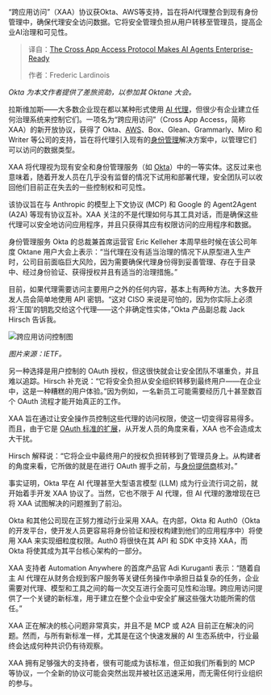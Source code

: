 <!--
title: 跨应用访问协议：解锁AI智能体，赋能企业级应用
cover: https://cdn.thenewstack.io/media/2025/09/9458c9c1-okta-logo-2025-scaled.jpg
summary: “跨应用访问”（XAA）协议获Okta、AWS等支持，旨在将AI代理整合到现有身份管理中，确保代理安全访问数据。它将安全管理负担从用户转移至管理员，提高企业AI治理和可见性。
-->

“跨应用访问”（XAA）协议获Okta、AWS等支持，旨在将AI代理整合到现有身份管理中，确保代理安全访问数据。它将安全管理负担从用户转移至管理员，提高企业AI治理和可见性。

> 译自：[The Cross App Access Protocol Makes AI Agents Enterprise-Ready](https://thenewstack.io/the-cross-app-access-protocol-makes-ai-agents-enterprise-ready/)
> 
> 作者：Frederic Lardinois

*Okta 为本文作者提供了差旅资助，以参加其 Oktane 大会。*

拉斯维加斯——大多数企业现在都以某种形式使用 [AI 代理](https://thenewstack.io/ai-agents-and-their-life-cycle-what-you-should-know/)，但很少有企业建立任何治理系统来控制它们。一项名为“跨应用访问”（Cross App Access，简称 XAA）的新开放协议，获得了 Okta、[AWS](https://aws.amazon.com/?utm_content=inline+mention)、Box、Glean、Grammarly、Miro 和 Writer 等公司的支持，旨在将代理引入现有的[身份管理](https://thenewstack.io/banking-on-identity-management-to-boost-revenue/)解决方案中，以管理它们可以访问的数据类型。

XAA 将代理视为现有安全和身份管理服务（如 [Okta](https://www.okta.com/)）中的一等实体。这反过来也意味着，随着开发人员在几乎没有监督的情况下试用和部署代理，安全团队可以收回他们目前正在失去的一些控制权和可见性。

该协议旨在与 Anthropic 的模型上下文协议 (MCP) 和 Google 的 Agent2Agent (A2A) 等现有协议互补。XAA 关注的不是代理如何与其工具对话，而是确保这些代理可以安全地访问应用程序，并且只获得其应有权限访问的应用程序和数据。

身份管理服务 Okta 的总裁兼首席运营官 Eric Kelleher 本周早些时候在该公司年度 Oktane 用户大会上表示：“当代理在没有适当治理的情况下从原型进入生产时，公司目前面临巨大风险，因为需要确保代理身份得到妥善管理、存在于目录中、经过身份验证、获得授权并且有适当的治理措施。”

目前，如果代理需要访问主要用户之外的任何内容，基本上有两种方法。大多数开发人员会简单地使用 API 密钥。“这对 CISO 来说是可怕的，因为你实际上必须将‘王国’的钥匙交给这个代理——这个非确定性实体，”Okta 产品副总裁 Jack Hirsch 告诉我。

![跨应用访问控制图](https://cdn.thenewstack.io/media/2025/09/d33613ae-caa-okta.png)

*图片来源：IETF。*

另一种选择是用户控制的 OAuth 授权，但这很快就会让安全团队不堪重负，并且难以追踪。Hirsch 补充说：“它将安全负担从安全组织转移到最终用户——在企业中，这是一种糟糕的用户体验。”因为例如，一名新员工可能需要经历几十甚至数百个 OAuth 流程才能开始真正的工作。

XAA 旨在通过让安全操作员控制这些代理的访问权限，使这一切变得容易得多。而且，由于它是 [OAuth 标准的扩展](https://oauth.net/cross-app-access/)，从开发人员的角度来看，XAA 也不会造成太大干扰。

Hirsch 解释说：“它将企业中最终用户的授权负担转移到了管理员身上。从构建者的角度来看，它所做的就是在进行 OAuth 握手之前，与[身份提供商](https://oauth.net/cross-app-access/)核对。”

事实证明，Okta 早在 AI 代理甚至大型语言模型 (LLM) 成为行业流行词之前，就开始着手开发 XAA 协议了。当然，它也不限于 AI 代理，但 AI 代理的激增现在已将 XAA 试图解决的问题推到了前沿。

Okta 和其他公司现在正努力推动行业采用 XAA。在内部，Okta 和 Auth0（Okta 的开发平台，使开发人员更容易将身份验证和授权构建到他们的应用程序中）将使用 XAA 来实现细粒度权限。Auth0 将很快在其 API 和 SDK 中支持 XAA，而 Okta 将使其成为其平台核心架构的一部分。

XAA 支持者 Automation Anywhere 的首席产品官 Adi Kuruganti 表示：“随着自主 AI 代理在从财务合规到客户服务等关键任务操作中承担日益复杂的任务，企业需要对代理、模型和工具之间的每一次交互进行全面可见性和治理。跨应用访问提供了一个关键的新标准，用于建立在整个企业中安全扩展这些强大功能所需的信任。”

XAA 正在解决的核心问题非常真实，并且不是 MCP 或 A2A 目前正在解决的问题。然而，与所有新标准一样，尤其是在这个快速发展的 AI 生态系统中，行业最终会达成何种共识仍有待观察。

XAA 拥有足够强大的支持者，很有可能成为该标准，但正如我们所看到的 MCP 等协议，一个全新的协议可能会突然出现并被社区迅速采用，而无需任何行业组织的参与。